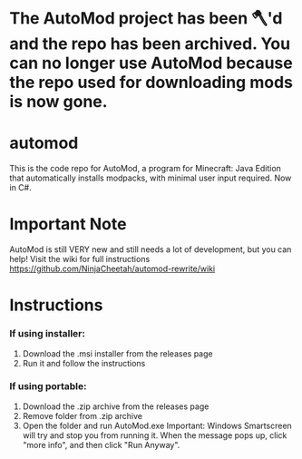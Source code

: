 # The AutoMod project has been :axe:'d and the repo has been archived. You can no longer use AutoMod because the repo used for downloading mods is now gone.


# automod
This is the code repo for AutoMod, a program for Minecraft: Java Edition that automatically installs modpacks, with minimal user input required. Now in C#.
# Important Note
AutoMod is still VERY new and still needs a lot of development, but you can help!
Visit the wiki for full instructions https://github.com/NinjaCheetah/automod-rewrite/wiki
# Instructions
### If using installer:
1. Download the .msi installer from the releases page
2. Run it and follow the instructions
### If using portable:
1. Download the .zip archive from the releases page
2. Remove folder from .zip archive
3. Open the folder and run AutoMod.exe
Important: Windows Smartscreen will try and stop you from running it. When the message pops up, click "more info", and then click "Run Anyway".
